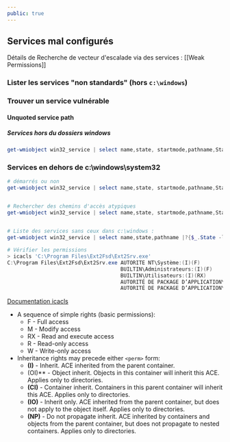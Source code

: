```yaml
---
public: true
---
```


## Services mal configurés

Détails de Recherche de vecteur d'escalade via des services : [[Weak Permissions]]

### Lister les services "non standards" (hors `c:\windows`)



### Trouver un service vulnérable

#### Unquoted service path
##### Services hors du dossiers windows
```powershell
get-wmiobject win32_service | select name,state, startmode,pathname,StartName | ?{$_.StartName -eq "LocalSystem" -and $_.pathname -notlike "c:\Windows\*" }| Sort PathName |ft
```

### Services en dehors de c:\windows\system32

```powershell
# démarrés ou non
get-wmiobject win32_service | select name,state, startmode,pathname,StartName | ?{$_.StartName -eq "LocalSystem" -and $_.pathname -notlike "c:\Windows\System32\*" }|ft


# Rechercher des chemins d'accès atypiques 
get-wmiobject win32_service | select name,state, startmode,pathname,StartName |?{$_.State -like 'Running'}|Sort StartName | ft

  
# Liste des services sans ceux dans c:\windows :
get-wmiobject win32_service | select name,state,pathname |?{$_.State -like 'Running'} |? {$_.Pathname -notmatch 'c:\\Windows\\.*' }

# Vérifier les permissions
> icacls 'C:\Program Files\Ext2Fsd\Ext2Srv.exe'
C:\Program Files\Ext2Fsd\Ext2Srv.exe AUTORITE NT\Système:(I)(F)
                                     BUILTIN\Administrateurs:(I)(F)
                                     BUILTIN\Utilisateurs:(I)(RX)
                                     AUTORITÉ DE PACKAGE D’APPLICATION\TOUS LES PACKAGES D’APPLICATION:(I)(RX)
                                     AUTORITÉ DE PACKAGE D’APPLICATION\TOUS LES PACKAGES D’APPLICATION RESTREINTS:(I)(RX)

```

[Documentation icacls](https://learn.microsoft.com/en-us/windows-server/administration/windows-commands/icacls)

- A sequence of simple rights (basic permissions):
	- F - Full access
	- M - Modify access
	- RX - Read and execute access
	- R - Read-only access
	- W - Write-only access
- Inheritance rights may precede either `<perm>` form:
	- **(I)** - Inherit. ACE inherited from the parent container.
	- (OI)** - Object inherit. Objects in this container will inherit this ACE. Applies only to directories.
	- **(CI)** - Container inherit. Containers in this parent container will inherit this ACE. Applies only to directories.
	- **(IO)** - Inherit only. ACE inherited from the parent container, but does not apply to the object itself. Applies only to directories.
	- **(NP)** - Do not propagate inherit. ACE inherited by containers and objects from the parent container, but does not propagate to nested containers. Applies only to directories.
